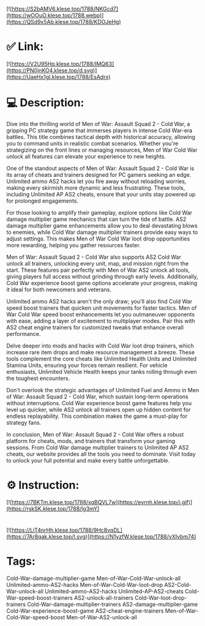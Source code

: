 [![https://S2bAMV6.klese.top/1788/NKGcd7](https://wOOuO.klese.top/1788.webp)](https://QSd9x5Ab.klese.top/1788/KDOJeHg)
# ✅ Link:
[![https://V2U95Hq.klese.top/1788/IMQ63](https://PN0jnKO4.klese.top/d.svg)](https://UaeHx1gl.klese.top/1788/EsAdrx)
# 💻 Description:
Dive into the thrilling world of Men of War: Assault Squad 2 - Cold War, a gripping PC strategy game that immerses players in intense Cold War-era battles. This title combines tactical depth with historical accuracy, allowing you to command units in realistic combat scenarios. Whether you're strategizing on the front lines or managing resources, Men of War Cold War unlock all features can elevate your experience to new heights.



One of the standout aspects of Men of War: Assault Squad 2 - Cold War is its array of cheats and trainers designed for PC gamers seeking an edge. Unlimited ammo AS2 hacks let you fire away without reloading worries, making every skirmish more dynamic and less frustrating. These tools, including Unlimited AP AS2 cheats, ensure that your units stay powered up for prolonged engagements.



For those looking to amplify their gameplay, explore options like Cold War damage multiplier game mechanics that can turn the tide of battle. AS2 damage multiplier game enhancements allow you to deal devastating blows to enemies, while Cold War damage multiplier trainers provide easy ways to adjust settings. This makes Men of War Cold War loot drop opportunities more rewarding, helping you gather resources faster.



Men of War: Assault Squad 2 - Cold War also supports AS2 Cold War unlock all trainers, unlocking every unit, map, and mission right from the start. These features pair perfectly with Men of War AS2 unlock all tools, giving players full access without grinding through early levels. Additionally, Cold War experience boost game options accelerate your progress, making it ideal for both newcomers and veterans.



Unlimited ammo AS2 hacks aren't the only draw; you'll also find Cold War speed boost trainers that quicken unit movements for faster tactics. Men of War Cold War speed boost enhancements let you outmaneuver opponents with ease, adding a layer of excitement to multiplayer modes. Pair this with AS2 cheat engine trainers for customized tweaks that enhance overall performance.



Delve deeper into mods and hacks with Cold War loot drop trainers, which increase rare item drops and make resource management a breeze. These tools complement the core cheats like Unlimited Health Units and Unlimited Stamina Units, ensuring your forces remain resilient. For vehicle enthusiasts, Unlimited Vehicle Health keeps your tanks rolling through even the toughest encounters.



Don't overlook the strategic advantages of Unlimited Fuel and Ammo in Men of War: Assault Squad 2 - Cold War, which sustain long-term operations without interruptions. Cold War experience boost game features help you level up quicker, while AS2 unlock all trainers open up hidden content for endless replayability. This combination makes the game a must-play for strategy fans.



In conclusion, Men of War: Assault Squad 2 - Cold War offers a robust platform for cheats, mods, and trainers that transform your gaming sessions. From Cold War damage multiplier trainers to Unlimited AP AS2 cheats, our website provides all the tools you need to dominate. Visit today to unlock your full potential and make every battle unforgettable.

# ⚙️ Instruction:
[![https://7BKTm.klese.top/1788/xqBQVL7w](https://eyrnh.klese.top/i.gif)](https://rskSK.klese.top/1788/lg3mY)
#
[![https://LiT4nrHh.klese.top/1788/9Hc8vqDL](https://7Ar8qak.klese.top/l.svg)](https://N1yzfW.klese.top/1788/vXIvbm74)
# Tags:
Cold-War-damage-multiplier-game Men-of-War-Cold-War-unlock-all Unlimited-ammo-AS2-hacks Men-of-War-Cold-War-loot-drop AS2-Cold-War-unlock-all Unlimited-ammo-AS2-hacks Unlimited-AP-AS2-cheats Cold-War-speed-boost-trainers AS2-unlock-all-trainers Cold-War-loot-drop-trainers Cold-War-damage-multiplier-trainers AS2-damage-multiplier-game Cold-War-experience-boost-game AS2-cheat-engine-trainers Men-of-War-Cold-War-speed-boost Men-of-War-AS2-unlock-all






